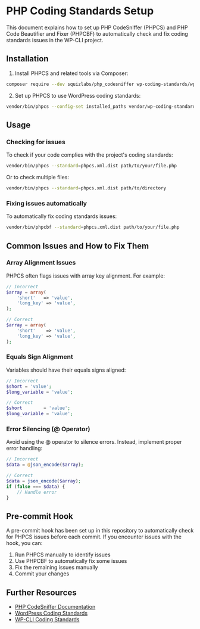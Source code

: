 # PHP Coding Standards Setup

This document explains how to set up PHP CodeSniffer (PHPCS) and PHP Code Beautifier and Fixer (PHPCBF) to automatically check and fix coding standards issues in the WP-CLI project.

## Installation

1. Install PHPCS and related tools via Composer:

```bash
composer require --dev squizlabs/php_codesniffer wp-coding-standards/wpcs dealerdirect/phpcodesniffer-composer-installer
```

2. Set up PHPCS to use WordPress coding standards:

```bash
vendor/bin/phpcs --config-set installed_paths vendor/wp-coding-standards/wpcs
```

## Usage

### Checking for issues

To check if your code complies with the project's coding standards:

```bash
vendor/bin/phpcs --standard=phpcs.xml.dist path/to/your/file.php
```

Or to check multiple files:

```bash
vendor/bin/phpcs --standard=phpcs.xml.dist path/to/directory
```

### Fixing issues automatically

To automatically fix coding standards issues:

```bash
vendor/bin/phpcbf --standard=phpcs.xml.dist path/to/your/file.php
```

## Common Issues and How to Fix Them

### Array Alignment Issues

PHPCS often flags issues with array key alignment. For example:

```php
// Incorrect
$array = array(
    'short'   => 'value',
    'long_key' => 'value',
);

// Correct
$array = array(
    'short'    => 'value',
    'long_key' => 'value',
);
```

### Equals Sign Alignment

Variables should have their equals signs aligned:

```php
// Incorrect
$short = 'value';
$long_variable = 'value';

// Correct
$short        = 'value';
$long_variable = 'value';
```

### Error Silencing (@ Operator)

Avoid using the @ operator to silence errors. Instead, implement proper error handling:

```php
// Incorrect
$data = @json_encode($array);

// Correct
$data = json_encode($array);
if (false === $data) {
    // Handle error
}
```

## Pre-commit Hook

A pre-commit hook has been set up in this repository to automatically check for PHPCS issues before each commit. If you encounter issues with the hook, you can:

1. Run PHPCS manually to identify issues
2. Use PHPCBF to automatically fix some issues
3. Fix the remaining issues manually
4. Commit your changes

## Further Resources

- [PHP CodeSniffer Documentation](https://github.com/squizlabs/PHP_CodeSniffer/wiki)
- [WordPress Coding Standards](https://developer.wordpress.org/coding-standards/wordpress-coding-standards/php/)
- [WP-CLI Coding Standards](https://make.wordpress.org/cli/handbook/guides/coding-standards/)
